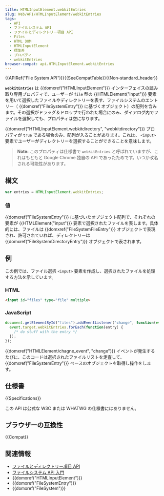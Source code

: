 ```yaml
---
title: HTMLInputElement.webkitEntries
slug: Web/API/HTMLInputElement/webkitEntries
tags:
  - API
  - ファイルシステム API
  - ファイルとディレクトリー項目 API
  - Files
  - HTML DOM
  - HTMLInputElement
  - 標準外
  - プロパティ
  - webkitEntries
browser-compat: api.HTMLInputElement.webkitEntries
---
```

{{APIRef("File System API")}}{{SeeCompatTable}}{{Non-standard_header}}

**`webkitEntries`** は {{domxref("HTMLInputElement")}} インターフェイスの読み取り専用プロパティで、ユーザーが `file` 型の {{HTMLElement("input")}} 要素を用いて選択したファイルやディレクトリーを表す、ファイルシステムのエントリー（ {{domxref("FileSystemEntry")}} に基づくオブジェクト）の配列を含みます。その選択がドラッグ＆ドロップで行われた場合にのみ、ダイアログ内でファイルを選択しても、プロパティは空になります。

{{domxref("HTMLInputElement.webkitdirectory", "webkitdirectory")}} プロパティが `true` である場合のみ、配列が入ることがあります。これは、 `<input>` 要素でユーザーがディレクトリーを選択することができることを意味します。

> **Note:** このプロパティは仕様書で `webkitEntries` と呼ばれていますが、これはもともと Google Chrome 独自の API であったためです。いつか改名される可能性があります。

## 構文

```js
var entries = HTMLInputElement.webkitEntries;
```

### 値

{{domxref("FileSystemEntry")}} に基づいたオブジェクト配列で、それぞれの要素が {{HTMLElement("input")}} 要素で選択されたファイルを表します。具体的には、ファイルは {{domxref("FileSystemFileEntry")}} オブジェクトで表現され、許可されていれば、ディレクトリーは {{domxref("FileSystemDirectoryEntry")}} オブジェクトで表されます。

## 例

この例では、ファイル選択 `<input>` 要素を作成し、選択されたファイルを処理する方法を示しています。

### HTML

```html
<input id="files" type="file" multiple>
```

### JavaScript

```js
document.getElementById("files").addEventListener("change", function(event) {
  event.target.webkitEntries.forEach(function(entry) {
    /* do stuff with the entry */
  });
});
```

{{domxref("HTMLElement/chagne_event", "change")}} イベントが発生するたびに、このコードは選択されたファイルリストを走査して、 {{domxref("FileSystemEntry")}} ベースのオブジェクトを取得し操作をします。

## 仕様書

{{Specifications}}

この API は公式な W3C または WHATWG の仕様書にはありません。

## ブラウザーの互換性

{{Compat}}

## 関連情報

- [ファイルとディレクトリー項目 API](/ja/docs/Web/API/File_and_Directory_Entries_API)
- [ファイルシステム API 入門](/ja/docs/Web/API/File_and_Directory_Entries_API/Introduction)
- {{domxref("HTMLInputElement")}}
- {{domxref("FileSystemEntry")}}
- {{domxref("FileSystem")}}
